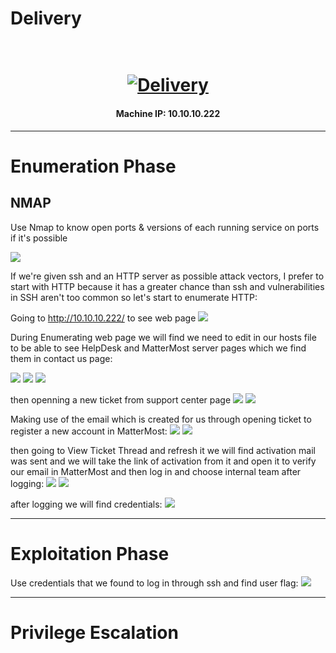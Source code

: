 # Delivery

<h1 align="center">
  <br>
  <a href="https://www.hackthebox.eu/home/machines/profile/121"><img src="images/Delivery.png" alt="Delivery"></a>
  <br>
</h1>
<h4 align="center">Machine IP: 10.10.10.222 </h4>

***

# Enumeration Phase

## NMAP

Use Nmap to know open ports & versions of each running service on ports if it's possible

![](images/nmap.png)

If we're given ssh and an HTTP server as possible attack vectors, I prefer to start with HTTP because it has a greater chance than ssh and 
vulnerabilities in SSH aren't too common so let's start to enumerate HTTP: 

Going to http://10.10.10.222/ to see web page 
![](images/webPage.png)

During Enumerating web page we will find we need to edit in our hosts file to be able to see HelpDesk and MatterMost server pages
which we find them in contact us page:

![](images/hosts.png)
![](images/mattermost.png)
![](images/support.png)

then openning a new ticket from support center page
![](images/ticket.png)
![](images/thread.png)

Making use of the email which is created for us through opening ticket to register a new account in MatterMost:
![](images/email.png)
![](images/register.png)

then going to View Ticket Thread and refresh it we will find activation mail was sent and we will take the link of activation from it
and open it to verify our email in MatterMost and then log in and choose internal team after logging:
![](images/refresh.png) 
![](images/verify.png)

after logging we will find credentials:
![](images/cred.png)


***

# Exploitation Phase

Use credentials that we found to log in through ssh and find user flag:
![](images/user.png)


***

# Privilege Escalation
















